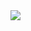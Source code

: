 <img src="https://github-readme-stats.vercel.app/api?username=anuraghazra&show_icons=true&theme=radical" />
